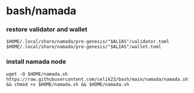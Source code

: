 # bash/namada

### restore validator and wallet
```
$HOME/.local/share/namada/pre-genesis/"$ALIAS"/validator.toml
$HOME/.local/share/namada/pre-genesis/"$ALIAS"/wallet.toml
```

### install namada node
```
wget -O $HOME/namada.sh https://raw.githubusercontent.com/celik23/bash/main/namada/namada.sh  && chmod +x $HOME/namada.sh && $HOME/namada.sh
```


